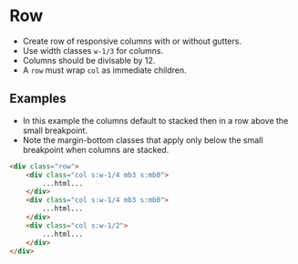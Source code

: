 # Row

- Create row of responsive columns with or without gutters.
- Use width classes `w-1/3` for columns.
- Columns should be divisable by 12.
- A `row` must wrap `col` as immediate children.

## Examples

<div class="pa3 ba b--gray-300">
    <div class="row">
        <div class="col s:w-1/4 mb3 s:mb0">
            <div class="bg-blue h3"></div>
        </div>
        <div class="col s:w-1/4 mb3 s:mb0">
            <div class="bg-blue h3"></div>
        </div>
        <div class="col s:w-1/2">
            <div class="bg-blue h3"></div>
        </div>
    </div>
</div>

- In this example the columns default to stacked then in a row above the small breakpoint.
- Note the margin-bottom classes that apply only below the small breakpoint when columns are stacked.

```html
<div class="row">
    <div class="col s:w-1/4 mb3 s:mb0">
        ...html...
    </div>
    <div class="col s:w-1/4 mb3 s:mb0">
        ...html...
    </div>
    <div class="col s:w-1/2">
        ...html...
    </div>
</div>
```